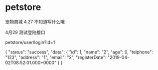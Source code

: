 # petstore
宠物商城
4.27
不知道写什么哦

4月29 测试登陆接口

petstore/user/login?id=1

{
    "status": "success",
    "data": {
        "id": 1,
        "name": "2",
        "age": 0,
        "telphone": "123",
        "address": "1",
        "email": "2",
        "registerDate": "2019-04-02T08:52:01.000+0000"
    }
}


